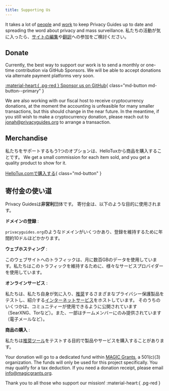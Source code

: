 ```yaml
---
title: Supporting Us
---
```


<!-- markdownlint-disable MD036 -->
It takes a lot of [people](contributors.md) and [work](https://github.com/privacyguides/privacyguides.org/pulse/monthly) to keep Privacy Guides up to date and spreading the word about privacy and mass surveillance. 私たちの活動が気に入ったら、[サイトの編集](https://github.com/privacyguides/privacyguides.org)や[翻訳](https://crowdin.com/project/privacyguides)への参加をご検討ください。

## Donate

Currently, the best way to support our work is to send a monthly or one-time contribution via GitHub Sponsors. We will be able to accept donations via alternate payment platforms very soon.

[:material-heart:{ .pg-red } Sponsor us on GitHub](https://github.com/sponsors/privacyguides){ class="md-button md-button--primary" }

We are also working with our fiscal host to receive cryptocurrency donations, at the moment the accounting is unfeasible for many smaller transactions, but this should change in the near future. In the meantime, if you still wish to make a cryptocurrency donation, please reach out to [jonah@privacyguides.org](mailto:jonah@privacyguides.org) to arrange a transaction.

## Merchandise

私たちをサポートするもう1つのオプションは、HelloTuxから商品を購入することです。 We get a small commission for each item sold, and you get a quality product to show for it.

[HelloTux.comで購入する](https://hellotux.com/privacyguides){ class="md-button" }

## 寄付金の使い道

Privacy Guidesは**非営利**団体です。 寄付金は、以下のような目的に使用されます。

**ドメインの登録**
:

`privacyguides.org`のようなドメインがいくつかあり、登録を維持するために年間約10ドルほどかかります。

**ウェブホスティング**
:

このウェブサイトへのトラフィックは、月に数百GBのデータを使用しています。私たちはこのトラフィックを維持するために、様々なサービスプロバイダーを使用しています。

**オンラインサービス**
:

私たちは、私たち自身が気に入り、[推奨](../tools.md)するさまざまなプライバシー保護製品をテストし、紹介する[インターネットサービス](https://privacyguides.net)をホストしています。 そのうちのいくつかは、コミュニティーが使用できるように公開されています（SearXNG、Torなど）。また、一部はチームメンバーにのみ提供されています（電子メールなど）。

**商品の購入**
:

私たちは[推奨ツール](../tools.md)をテストする目的で製品やサービスを購入することがあります。

Your donation will go to a dedicated fund within [MAGIC Grants](https://magicgrants.org), a 501(c)(3) organization. The funds will only be used for this project specifically. You may qualify for a tax deduction. If you need a donation receipt, please email <info@magicgrants.org>.

Thank you to all those who support our mission! :material-heart:{ .pg-red }
